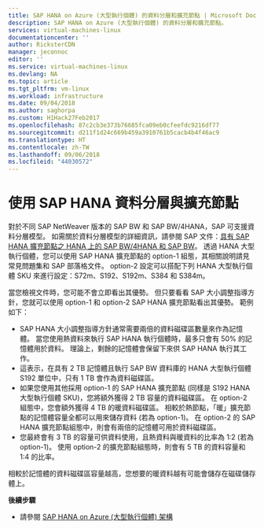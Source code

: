 ```yaml
---
title: SAP HANA on Azure (大型執行個體) 的資料分層和擴充節點 | Microsoft Docs
description: SAP HANA on Azure (大型執行個體) 的資料分層和擴充節點。
services: virtual-machines-linux
documentationcenter: ''
author: RicksterCDN
manager: jeconnoc
editor: ''
ms.service: virtual-machines-linux
ms.devlang: NA
ms.topic: article
ms.tgt_pltfrm: vm-linux
ms.workload: infrastructure
ms.date: 09/04/2018
ms.author: saghorpa
ms.custom: H1Hack27Feb2017
ms.openlocfilehash: 87c2cb3e373b76685fca09eb0cfeefdc9216df77
ms.sourcegitcommit: d211f1d24c669b459a3910761b5cacb4b4f46ac9
ms.translationtype: HT
ms.contentlocale: zh-TW
ms.lasthandoff: 09/06/2018
ms.locfileid: "44030572"
---
```

# <a name="use-sap-hana-data-tiering-and-extension-nodes"></a>使用 SAP HANA 資料分層與擴充節點

對於不同 SAP NetWeaver 版本的 SAP BW 和 SAP BW/4HANA，SAP 可支援資料分層模型。 如需關於資料分層模型的詳細資訊，請參閱 SAP 文件：[具有 SAP HANA 擴充節點之 HANA 上的 SAP BW/4HANA 和 SAP BW](https://www.sap.com/documents/2017/05/ac051285-bc7c-0010-82c7-eda71af511fa.html#)。
透過 HANA 大型執行個體，您可以使用 SAP HANA 擴充節點的 option-1 組態，其相關說明請見常見問題集和 SAP 部落格文件。 option-2 設定可以搭配下列 HANA 大型執行個體 SKU 來進行設定：S72m、S192、S192m、S384 和 S384m。 

當您檢視文件時，您可能不會立即看出其優勢。 但只要看看 SAP 大小調整指導方針，您就可以使用 option-1 和 option-2 SAP HANA 擴充節點看出其優勢。 範例如下：

- SAP HANA 大小調整指導方針通常需要兩倍的資料磁碟區數量來作為記憶體。 當您使用熱資料來執行 SAP HANA 執行個體時，最多只會有 50% 的記憶體用於資料。 理論上，剩餘的記憶體會保留下來供 SAP HANA 執行其工作。
- 這表示，在具有 2 TB 記憶體且執行 SAP BW 資料庫的 HANA 大型執行個體 S192 單位中，只有 1 TB 會作為資料磁碟區。
- 如果您使用其他採用 option-1 的 SAP HANA 擴充節點 (同樣是 S192 HANA 大型執行個體 SKU)，您將額外獲得 2 TB 容量的資料磁碟區。 在 option-2 組態中，您會額外獲得 4 TB 的暖資料磁碟區。 相較於熱節點，「暖」擴充節點的記憶體容量全都可以用來儲存資料 (若為 option-1)。 在 option-2 的 SAP HANA 擴充節點組態中，則會有兩倍的記憶體可用於資料磁碟區。
- 您最終會有 3 TB 的容量可供資料使用，且熱資料與暖資料的比率為 1:2 (若為 option-1)。 使用 option-2 的擴充節點組態時，則會有 5 TB 的資料容量和 1:4 的比率。

相較於記憶體的資料磁碟區容量越高，您想要的暖資料越有可能會儲存在磁碟儲存體上。

**後續步驟**
- 請參閱 [SAP HANA on Azure (大型執行個體) 架構](hana-architecture.md)